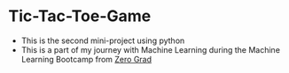 # Tic-Tac-Toe-Game
* This is the second mini-project using python
* This is a part of my journey with Machine Learning during the Machine Learning Bootcamp from [Zero Grad](https://zero-grad.com/)
